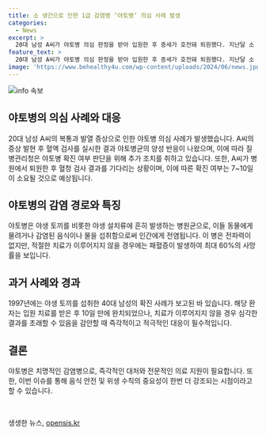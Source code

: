 ```yaml
---
title: 소 생간으로 인한 1급 감염병 ‘야토병’ 의심 사례 발생
categories:
  - News
excerpt: >
  20대 남성 A씨가 야토병 의심 판정을 받아 입원한 후 증세가 호전돼 퇴원했다. 지난달 소 생간을 먹은 후 발병한 것으로 알려졌으며, 혈청 검사 결과는 1주일에서 열흘 정도 소요된다. 야토병은 전파력은 없지만 치료하지 않으면 사망률이 높은데, A씨의 경우 현재 결과를 기다리는 중이라고 한다. 지금까지 한국에서 야토병으로 인한 확진 사례는 한 건뿐이며, 이전 사례는 입원 치료 후 완치된 바 있다. (문장 152자)
feature_text: >
  20대 남성 A씨가 야토병 의심 판정을 받아 입원한 후 증세가 호전돼 퇴원했다. 지난달 소 생간을 먹은 후 발병한 것으로 알려졌으며, 혈청 검사 결과는 1주일에서 열흘 정도 소요된다. 야토병은 전파력은 없지만 치료하지 않으면 사망률이 높은데, A씨의 경우 현재 결과를 기다리는 중이라고 한다. 지금까지 한국에서 야토병으로 인한 확진 사례는 한 건뿐이며, 이전 사례는 입원 치료 후 완치된 바 있다. (문장 152자)
image: 'https://www.behealthy4u.com/wp-content/uploads/2024/06/news.jpg'
---
```


<p><img src="https://www.behealthy4u.com/wp-content/uploads/2024/06/news.jpg" alt="info 속보" /></p>

<h2 data-ke-size="size26">야토병의 의심 사례와 대응</h2>

<p>20대 남성 A씨의 복통과 발열 증상으로 인한 야토병 의심 사례가 발생했습니다. A씨의 증상 발현 후 혈액 검사를 실시한 결과 야토병균의 양성 반응이 나왔으며, 이에 따라 질병관리청은 야토병 확진 여부 판단을 위해 추가 조치를 취하고 있습니다. 또한, A씨가 병원에서 퇴원한 후 혈청 검사 결과를 기다리는 상황이며, 이에 따른 확진 여부는 7~10일이 소요될 것으로 예상됩니다.</p>

<h2 data-ke-size="size26">야토병의 감염 경로와 특징</h2>

<p>야토병은 야생 토끼를 비롯한 야생 설치류에 흔히 발생하는 병원균으로, 이들 동물에게 물려거나 감염된 음식이나 물을 섭취함으로써 인간에게 전염됩니다. 이 병은 전파력이 없지만, 적절한 치료가 이루어지지 않을 경우에는 패혈증이 발생하여 최대 60%의 사망률을 보입니다.</p>

<h2 data-ke-size="size26">과거 사례와 경과</h2>

<p>1997년에는 야생 토끼를 섭취한 40대 남성의 확진 사례가 보고된 바 있습니다. 해당 환자는 입원 치료를 받은 후 10일 만에 완치되었으나, 치료가 이루어지지 않을 경우 심각한 결과를 초래할 수 있음을 감안할 때 즉각적이고 적극적인 대응이 필수적입니다.</p>

<h2 data-ke-size="size26">결론</h2>

<p>야토병은 치명적인 감염병으로, 즉각적인 대처와 전문적인 의료 지원이 필요합니다. 또한, 이번 이슈를 통해 음식 안전 및 위생 수칙의 중요성이 한번 더 강조되는 시점이라고 할 수 있습니다.</p>

<p data-ke-size="size16">&nbsp;</p>
생생한 뉴스, <a href="https://opensis.kr" rel="dofollow">opensis.kr</a>


